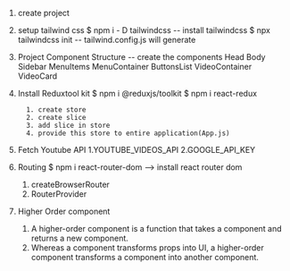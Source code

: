 1. create project
2. setup tailwind css
   $ npm i - D tailwindcss  -- install tailwindcss
   $ npx tailwindcss init   -- tailwind.config.js will generate

3. Project Component Structure   -- create the components
      Head
      Body
         Sidebar
            MenuItems
         MenuContainer
            ButtonsList
            VideoContainer
               VideoCard
  

4. Install Reduxtool kit
   $  npm i @reduxjs/toolkit
   $ npm i react-redux
         
         1. create store
         2. create slice
         3. add slice in store
         4. provide this store to entire application(App.js)

5. Fetch Youtube API
   1.YOUTUBE_VIDEOS_API
   2.GOOGLE_API_KEY


6. Routing
   $ npm i react-router-dom      --> install react router dom
   1. createBrowserRouter
   2. RouterProvider
   
7. Higher Order component
   1. A higher-order component is a function that takes a component and returns a new component.
   2. Whereas a component transforms props into UI, a higher-order component transforms a component into another component.


